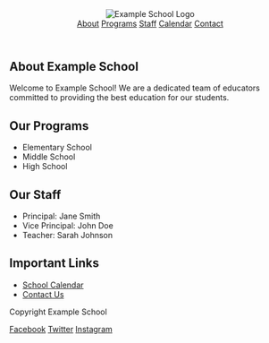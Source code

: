 <!DOCTYPE html>
<html>
<head>
    <title>shibgonj govt model high School </title>
</head>
<body>
    <header>
        <img src="logo.png" alt="Example School Logo">
        <nav>
            <a href="#about">About</a>
            <a href="#programs">Programs</a>
            <a href="#staff">Staff</a>
            <a href="#calendar">Calendar</a>
            <a href="#contact">Contact</a>
        </nav>
    </header>
    <main>
        <section id="about">
            <h1>About Example School</h1>
            <p>Welcome to Example School! We are a dedicated team of educators committed to providing the best education for our students.</p>
        </section>
        <section id="programs">
            <h1>Our Programs</h1>
            <ul>
                <li>Elementary School</li>
                <li>Middle School</li>
                <li>High School</li>
            </ul>
        </section>
        <section id="staff">
            <h1>Our Staff</h1>
            <ul>
                <li>Principal: Jane Smith</li>
                <li>Vice Principal: John Doe</li>
                <li>Teacher: Sarah Johnson</li>
            </ul>
        </section>
    </main>
    <aside>
        <h2>Important Links</h2>
        <ul>
            <li><a href="#calendar">School Calendar</a></li>
            <li><a href="#contact">Contact Us</a></li>
        </ul>
    </aside>
    <footer>
        <p>Copyright Example School</p>
        <nav>
            <a href="#facebook">Facebook</a>
            <a href="#twitter">Twitter</a>
            <a href="#instagram">Instagram</a>
        </nav>
    </footer>
</body>
</html>
